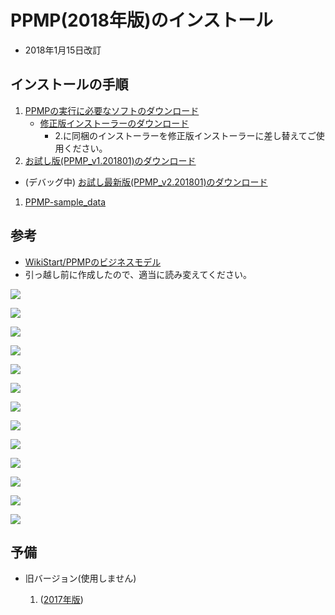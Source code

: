 # PPMP(2018年版)のインストール
* 2018年1月15日改訂

## インストールの手順
1. [PPMPの実行に必要なソフトのダウンロード](https://drive.google.com/file/d/1GH30fM0VXykWfeReTd3Wt19HRJTeSjJ5/view?usp=sharing)
   * [修正版インストーラーのダウンロード](https://drive.google.com/file/d/1XT1kByYB-77iB-g_stDJgUzLUsbTsiVy/view?usp=sharing)
      * 2.に同梱のインストーラーを修正版インストーラーに差し替えてご使用ください。
1.  [お試し版(PPMP_v1.201801)のダウンロード](https://drive.google.com/file/d/1H9MLElZ9XmvDsxmKmA6VTubD6XNjhzel/view?usp=sharing)
   * (デバッグ中) [お試し最新版(PPMP_v2.201801)のダウンロード](https://drive.google.com/file/d/1fj3SyCzYLdwzrJSvv1HGDG0_SvxU1REg/view?usp=sharing)
1. [PPMP-sample_data](https://drive.google.com/file/d/1QZRCty4_mOs6XDJfZF69e71RqwvKK8to/view?usp=sharing)
## 参考
  * [WikiStart/PPMPのビジネスモデル](https://github.com/t-magic/SOFT/wiki)
* 引っ越し前に作成したので、適当に読み変えてください。


![](pict/1.png)

![](pict/2.png)

![](pict/3.png)

![](pict/4.png)

![](pict/5.png)

![](pict/6.png)

![](pict/7.png)

![](pict/8.png)

![](pict/9.png)

![](pict/10.png)

![](pict/11.png)

![](pict/12.png)

![](pict/13.png)

## 予備
* 旧バージョン(使用しません)

   1. ([2017年版](https://drive.google.com/file/d/1AK_QrhoevLua-JN8iD55aAako2bvwicX/view?usp=sharing))
